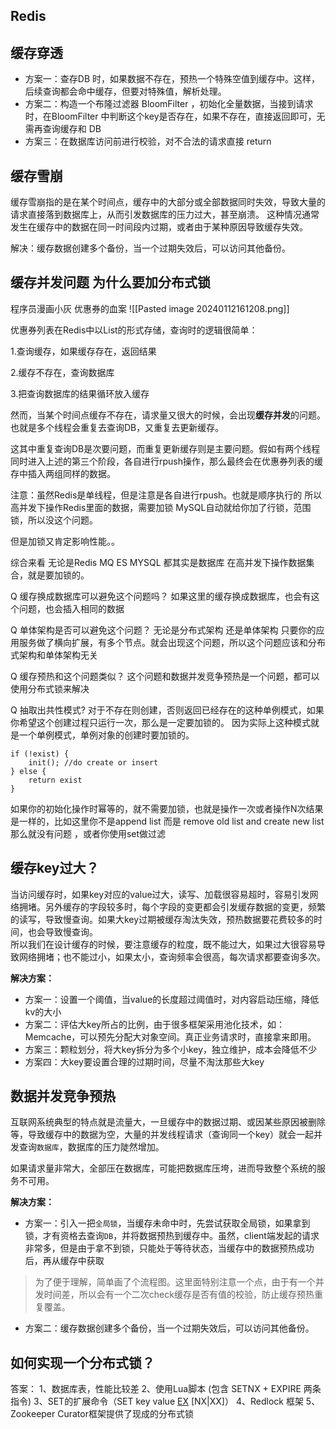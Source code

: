 
## Redis

## 缓存穿透

- 方案一：查存DB 时，如果数据不存在，预热一个特殊空值到缓存中。这样，后续查询都会命中缓存，但要对特殊值，解析处理。
- 方案二：构造一个布隆过滤器 BloomFilter ，初始化全量数据，当接到请求时，在BloomFilter 中判断这个key是否存在，如果不存在，直接返回即可，无需再查询缓存和 DB
- 方案三：在数据库访问前进行校验，对不合法的请求直接 return

## 缓存雪崩

缓存雪崩指的是在某个时间点，缓存中的大部分或全部数据同时失效，导致大量的请求直接落到数据库上，从而引发数据库的压力过大，甚至崩溃。 这种情况通常发生在缓存中的数据在同一时间段内过期，或者由于某种原因导致缓存失效。

解决：缓存数据创建多个备份，当一个过期失效后，可以访问其他备份。

## 缓存并发问题 为什么要加分布式锁

程序员漫画小灰 优惠券的血案
![[Pasted image 20240112161208.png]]

优惠券列表在Redis中以List的形式存储，查询时的逻辑很简单：

1.查询缓存，如果缓存存在，返回结果

2.缓存不存在，查询数据库

3.把查询数据库的结果循环放入缓存

然而，当某个时间点缓存不存在，请求量又很大的时候，会出现**缓存并发**的问题。也就是多个线程会重复去查询DB，又重复去更新缓存。

这其中重复查询DB是次要问题，而重复更新缓存则是主要问题。假如有两个线程同时进入上述的第三个阶段，各自进行rpush操作，那么最终会在优惠券列表的缓存中插入两组同样的数据。

注意：虽然Redis是单线程，但是注意是各自进行rpush。也就是顺序执行的
所以高并发下操作Redis里面的数据，需要加锁
MySQL自动就给你加了行锁，范围锁，所以没这个问题。

但是加锁又肯定影响性能。。

综合来看 无论是Redis MQ ES MYSQL 都其实是数据库
在高并发下操作数据集合，就是要加锁的。


Q 缓存换成数据库可以避免这个问题吗？
如果这里的缓存换成数据库，也会有这个问题，也会插入相同的数据

Q 单体架构是否可以避免这个问题？
无论是分布式架构 还是单体架构
只要你的应用服务做了横向扩展，有多个节点。就会出现这个问题，所以这个问题应该和分布式架构和单体架构无关

Q 缓存预热和这个问题类似？
这个问题和数据并发竞争预热是一个问题，都可以使用分布式锁来解决

Q 抽取出共性模式?
对于不存在则创建，否则返回已经存在的这种单例模式，如果你希望这个创建过程只运行一次，那么是一定要加锁的。
因为实际上这种模式就是一个单例模式，单例对象的创建时要加锁的。

```
if (!exist) {
	init(); //do create or insert
} else {
	return exist
}
```

如果你的初始化操作时幂等的，就不需要加锁，也就是操作一次或者操作N次结果是一样的，比如这里你不是append list 而是 remove old list and create new list 那么就没有问题 ，或者你使用set做过滤



## 缓存key过大？

当访问缓存时，如果key对应的value过大，读写、加载很容易超时，容易引发网络拥堵。另外缓存的字段较多时，每个字段的变更都会引发缓存数据的变更，频繁的读写，导致慢查询。如果大key过期被缓存淘汰失效，预热数据要花费较多的时间，也会导致慢查询。<br />所以我们在设计缓存的时候，要注意缓存的粒度，既不能过大，如果过大很容易导致网络拥堵；也不能过小，如果太小，查询频率会很高，每次请求都要查询多次。

**解决方案：**

- 方案一：设置一个阈值，当value的长度超过阈值时，对内容启动压缩，降低kv的大小
- 方案二：评估大key所占的比例，由于很多框架采用池化技术，如：Memcache，可以预先分配大对象空间。真正业务请求时，直接拿来即用。
- 方案三：颗粒划分，将大key拆分为多个小key，独立维护，成本会降低不少
- 方案四：大key要设置合理的过期时间，尽量不淘汰那些大key

## 数据并发竞争预热

互联网系统典型的特点就是流量大，一旦缓存中的数据过期、或因某些原因被删除等，导致缓存中的数据为空，大量的并发线程请求（查询同一个key）就会一起并发查询`数据库`，数据库的压力陡然增加。


如果请求量非常大，全部压在数据库，可能把数据库压垮，进而导致整个系统的服务不可用。

**解决方案：**

- 方案一：引入一把`全局锁`，当缓存未命中时，先尝试获取全局锁，如果拿到锁，才有资格去查询`DB`，并将数据预热到缓存中。虽然，client端发起的请求非常多，但是由于拿不到锁，只能处于等待状态，当缓存中的数据预热成功后，再从缓存中获取



> 为了便于理解，简单画了个流程图。这里面特别注意一个点，由于有一个并发时间差，所以会有一个二次check缓存是否有值的校验，防止缓存预热重复覆盖。

- 方案二：缓存数据创建多个备份，当一个过期失效后，可以访问其他备份。



## **如何实现一个分布式锁？**

答案： 
1、数据库表，性能比较差 
2、使用Lua脚本 (包含 SETNX + EXPIRE 两条指令) 3、SET的扩展命令（SET key value [EX](https://www.notion.so/10220eab6618434991ad00432749db5c?pvs=21) [NX|XX]） 4、Redlock 框架 5、Zookeeper Curator框架提供了现成的分布式锁
